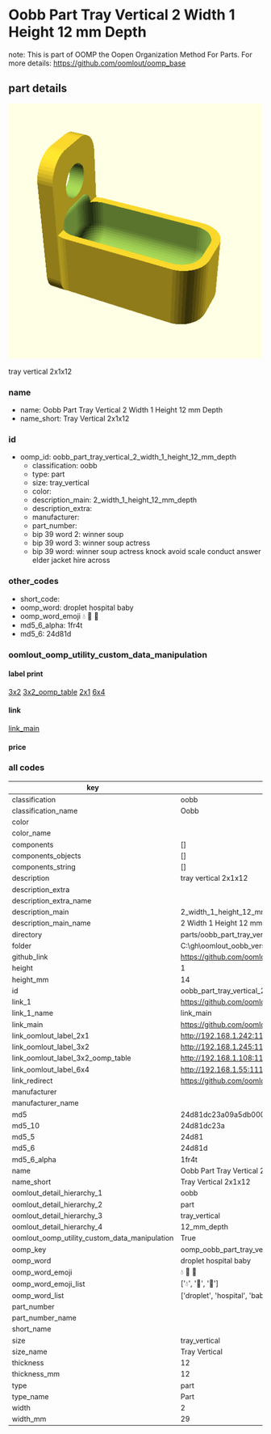 # Oobb Part Tray Vertical 2 Width 1 Height 12 mm Depth  

note: This is part of OOMP the Oopen Organization Method For Parts. For more details: https://github.com/oomlout/oomp_base

##  part details
  

[![](3dpr.png)](3dpr.png)

tray vertical 2x1x12



### name
* name: Oobb Part Tray Vertical 2 Width 1 Height 12 mm Depth
* name_short: Tray Vertical 2x1x12 
### id
* oomp_id: oobb_part_tray_vertical_2_width_1_height_12_mm_depth
  * classification: oobb
  * type: part
  * size: tray_vertical
  * color: 
  * description_main: 2_width_1_height_12_mm_depth
  * description_extra: 
  * manufacturer: 
  * part_number: 
  * bip 39 word 2: winner soup
  * bip 39 word 3: winner soup actress
  * bip 39 word: winner soup actress knock avoid scale conduct answer elder jacket hire across

### other_codes
* short_code: 
* oomp_word: droplet hospital baby
* oomp_word_emoji :droplet: :hospital: :baby:
* md5_6_alpha: 1fr4t
* md5_6: 24d81d






### oomlout_oomp_utility_custom_data_manipulation
#### label print
[3x2](http://192.168.1.245:1112/?label=oomp%201fr4t)
[3x2_oomp_table](http://192.168.1.108:1112/?label=oomp%201fr4t)
[2x1](http://192.168.1.242:1112/?label=oomp%201fr4t)
[6x4](http://192.168.1.55:1112/?label=oomp%201fr4t)    

#### link

[link_main](https://github.com/oomlout/oomlout_oobb_version_4_generated_parts/tree/main/navigation_oomp/oobb/part/tray_vertical/2_width_1_height_12_mm_depth/part)                              

#### price







### all codes 
| key | value |  
| --- | --- |  
| classification | oobb |  
| classification_name | Oobb |  
| color |  |  
| color_name |  |  
| components | [] |  
| components_objects | [] |  
| components_string | [] |  
| description | tray vertical 2x1x12 |  
| description_extra |  |  
| description_extra_name |  |  
| description_main | 2_width_1_height_12_mm_depth |  
| description_main_name | 2 Width 1 Height 12 mm Depth |  
| directory | parts/oobb_part_tray_vertical_2_width_1_height_12_mm_depth |  
| folder | C:\gh\oomlout_oobb_version_4_generated_parts\parts\oobb_part_tray_vertical_2_width_1_height_12_mm_depth |  
| github_link | https://github.com/oomlout/oomlout_oomp_part_src/tree/main/parts/oobb_part_tray_vertical_2_width_1_height_12_mm_depth |  
| height | 1 |  
| height_mm | 14 |  
| id | oobb_part_tray_vertical_2_width_1_height_12_mm_depth |  
| link_1 | https://github.com/oomlout/oomlout_oobb_version_4_generated_parts/tree/main/navigation_oomp/oobb/part/tray_vertical/2_width_1_height_12_mm_depth/part |  
| link_1_name | link_main |  
| link_main | https://github.com/oomlout/oomlout_oobb_version_4_generated_parts/tree/main/navigation_oomp/oobb/part/tray_vertical/2_width_1_height_12_mm_depth/part |  
| link_oomlout_label_2x1 | http://192.168.1.242:1112/?label=oomp%201fr4t |  
| link_oomlout_label_3x2 | http://192.168.1.245:1112/?label=oomp%201fr4t |  
| link_oomlout_label_3x2_oomp_table | http://192.168.1.108:1112/?label=oomp%201fr4t |  
| link_oomlout_label_6x4 | http://192.168.1.55:1112/?label=oomp%201fr4t |  
| link_redirect | https://github.com/oomlout/oomlout_oobb_version_4_generated_parts/tree/main/parts/oobb_tray_vertical_02_01_12 |  
| manufacturer |  |  
| manufacturer_name |  |  
| md5 | 24d81dc23a09a5db000807bc05b3ffdf |  
| md5_10 | 24d81dc23a |  
| md5_5 | 24d81 |  
| md5_6 | 24d81d |  
| md5_6_alpha | 1fr4t |  
| name | Oobb Part Tray Vertical 2 Width 1 Height 12 mm Depth |  
| name_short | Tray Vertical 2x1x12  |  
| oomlout_detail_hierarchy_1 | oobb |  
| oomlout_detail_hierarchy_2 | part |  
| oomlout_detail_hierarchy_3 | tray_vertical |  
| oomlout_detail_hierarchy_4 | 12_mm_depth |  
| oomlout_oomp_utility_custom_data_manipulation | True |  
| oomp_key | oomp_oobb_part_tray_vertical_2_width_1_height_12_mm_depth |  
| oomp_word | droplet hospital baby |  
| oomp_word_emoji | :droplet: :hospital: :baby: |  
| oomp_word_emoji_list | [':droplet:', ':hospital:', ':baby:'] |  
| oomp_word_list | ['droplet', 'hospital', 'baby'] |  
| part_number |  |  
| part_number_name |  |  
| short_name |  |  
| size | tray_vertical |  
| size_name | Tray Vertical |  
| thickness | 12 |  
| thickness_mm | 12 |  
| type | part |  
| type_name | Part |  
| width | 2 |  
| width_mm | 29 |  
